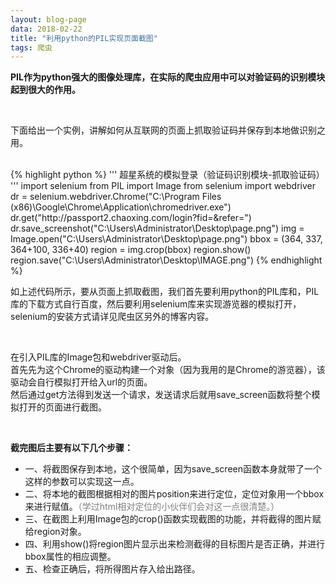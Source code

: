 ```yaml
---
layout: blog-page
data: 2018-02-22
title: "利用python的PIL实现页面截图"
tags: 爬虫
---
```

<p><b>PIL作为python强大的图像处理库，在实际的爬虫应用中可以对验证码的识别模块起到很大的作用。</b></p>
<br>
<p>下面给出一个实例，讲解如何从互联网的页面上抓取验证码并保存到本地做识别之用。</p><br>
{% highlight python %}
'''
超星系统的模拟登录（验证码识别模块-抓取验证码）
'''
import selenium
from PIL import Image
from selenium import webdriver
dr = selenium.webdriver.Chrome("C:\Program Files (x86)\Google\Chrome\Application\chromedriver.exe")
dr.get("http://passport2.chaoxing.com/login?fid=&refer=")
dr.save_screenshot("C:\Users\Administrator\Desktop\page.png")
img = Image.open("C:\Users\Administrator\Desktop\page.png")
bbox = (364, 337, 364+100, 336+40)
region = img.crop(bbox)
region.show()
region.save("C:\Users\Administrator\Desktop\IMAGE.png")
{% endhighlight %}
<br>
<p>如上述代码所示，要从页面上抓取截图，我们首先要利用python的PIL库和，PIL库的下载方式自行百度，然后要利用selenium库来实现游览器的模拟打开，selenium的安装方式请详见爬虫区另外的博客内容。</p><br>

<p>在引入PIL库的Image包和webdriver驱动后。<br>
首先先为这个Chrome的驱动构建一个对象（因为我用的是Chrome的游览器），该驱动会自行模拟打开给入url的页面。<br>
然后通过get方法得到发送一个请求，发送请求后就用save_screen函数将整个模拟打开的页面进行截图。</p><br>

<p><b>截完图后主要有以下几个步骤：</b></p>
<ul>
	<li>一、将截图保存到本地，这个很简单，因为save_screen函数本身就带了一个这样的参数可以实现这一点。</li>
	<li>二、将本地的截图根据相对的图片position来进行定位，定位对象用一个bbox来进行赋值。<span style="color:grey">（学过html相对定位的小伙伴们会对这一点很清楚。）</span></li>
    <li>三、在截图上利用Image包的crop()函数实现截图的功能，并将截得的图片赋给region对象。</li>
    <li>四、利用show()将region图片显示出来检测截得的目标图片是否正确，并进行bbox属性的相应调整。</li>
	<li>五、检查正确后，将所得图片存入给出路径。</li>
</ul>